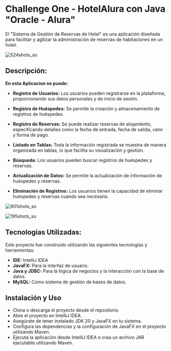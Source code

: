 # Challenge One - HotelAlura con Java "Oracle - Alura"

El "Sistema de Gestión de Reservas de Hotel" es una aplicación diseñada para facilitar y agilizar la administración de reservas de habitaciones en un hotel.

![524shots_so](https://github.com/Rodriiandino/Challenge_One_HotelAlura_G5/assets/106351323/6e5efd87-e4b3-44ba-b541-1c01b7e546a9)

## Descripción:

**En esta Aplicacion se puede:**
- **Registro de Usuarios:** Los usuarios pueden registrarse en la plataforma, proporcionando sus datos personales y de inicio de sesión.

- **Registro de Huéspedes:** Se permite la creación y almacenamiento de registros de huéspedes.

- **Registro de Reservas:** Se puede realizar reservas de alojamiento, especificando detalles como la fecha de entrada, fecha de salida, valor y forma de pago.

- **Listado en Tablas:** Toda la información registrada se muestra de manera organizada en tablas, lo que facilita su visualización y gestión.

- **Búsqueda:** Los usuarios pueden buscar registros de huéspedes y reservas.

- **Actualización de Datos:** Se permite la actualización de información de huéspedes y reservas.

- **Eliminación de Registros:** Los usuarios tienen la capacidad de eliminar huéspedes y reservas cuando sea necesario.
  
![801shots_so](https://github.com/Rodriiandino/Challenge_One_HotelAlura_G5/assets/106351323/32504d43-52e2-4bdc-b893-c9e617083ae8)

![195shots_so](https://github.com/Rodriiandino/Challenge_One_HotelAlura_G5/assets/106351323/84b7a493-de75-44be-9d86-cb4c54e63304)

## Tecnologías Utilizadas:
Este proyecto fue construido utilizando las siguientes tecnologías y herramientas:

- **IDE:** IntelliJ IDEA
- **JavaFX:** Para la interfaz de usuario.
- **Java y JDBC:** Para la lógica de negocios y la interacción con la base de datos.
- **MySQL:** Como sistema de gestión de bases de datos.

## Instalación y Uso
- Clona o descarga el proyecto desde el repositorio.
- Abre el proyecto en IntelliJ IDEA.
- Asegúrate de tener instalado JDK 20 y JavaFX en tu sistema.
- Configura las dependencias y la configuración de JavaFX en el proyecto utilizando Maven.
- Ejecuta la aplicación desde IntelliJ IDEA o crea un archivo JAR ejecutable utilizando Maven.

